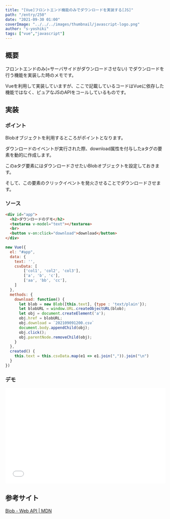```yaml
---
title: "[Vue]フロントエンド機能のみでダウンロードを実装する[JS]"
path: "/entry/250"
date: "2021-09-30 01:00"
coverImage: "../../../images/thumbnail/javascript-logo.png"
author: "s-yoshiki"
tags: ["vue","javascript"]
---
```


## 概要

フロントエンドのみ(=サーバサイドがダウンロードさせない) でダウンロードを行う機能を実装した時のメモです。

Vueを利用して実装していますが、ここで記載しているコードはVueに依存した機能ではなく、ピュアなJSのAPIをコールしているものです。

## 実装

### ポイント

Blobオブジェクトを利用するところがポイントとなります。

ダウンロードのイベントが実行された際、download属性を付与したaタグの要素を動的に作成します。

このaタグ要素にはダウンロードさせたいBlobオブジェクトを設定しておきます。

そして、この要素のクリックイベントを発火させることでダウンロードさせます。

### ソース

```html
<div id="app">
  <h2>ダウンロードのデモ</h2>
  <textarea v-model="text"></textarea>
  <br>
  <button v-on:click="download">download</button>
</div>
```

```js
new Vue({
  el: "#app",
  data: {
    text: '',
    csvData: [
    	['col1', 'col2', 'col3'],
    	['a', 'b', 'c'],
    	['aa', 'bb', 'cc'],
    ]
  },
  methods: {
  	download: function() {
      let blob = new Blob([this.text], {type : 'text/plain'});
      let blobURL = window.URL.createObjectURL(blob);
      let obj = document.createElement('a');
      obj.href = blobURL;
      obj.download = `202109091200.csv`
      document.body.appendChild(obj);
      obj.click();
      obj.parentNode.removeChild(obj);
    }
  },
  created() {
  	this.text = this.csvData.map(e1 => e1.join(",")).join("\n")
  }
})
```

### デモ

<iframe width="100%" height="300" src="//jsfiddle.net/s_yoshiki/82fa5ksb/embedded/result/dark/" allowfullscreen="allowfullscreen" allowpaymentrequest frameborder="0"></iframe>


## 参考サイト

[Blob - Web API | MDN](https://developer.mozilla.org/ja/docs/Web/API/Blob)
